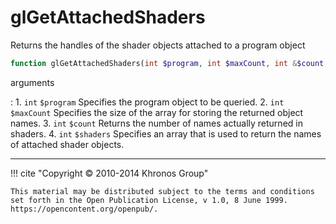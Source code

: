 # glGetAttachedShaders
Returns the handles of the shader objects attached to a program object

```php
function glGetAttachedShaders(int $program, int $maxCount, int &$count, int &$shaders) : void
```



arguments

:    1. `int` `$program` Specifies the program object to be queried.
    2. `int` `$maxCount` Specifies the size of the array for storing the returned
    object names.
    3. `int` `$count` Returns the number of names actually returned in shaders.
    4. `int` `$shaders` Specifies an array that is used to return the names of
    attached shader objects.



---
     

!!! cite "Copyright © 2010-2014 Khronos Group"

    This material may be distributed subject to the terms and conditions set forth in the Open Publication License, v 1.0, 8 June 1999. https://opencontent.org/openpub/.